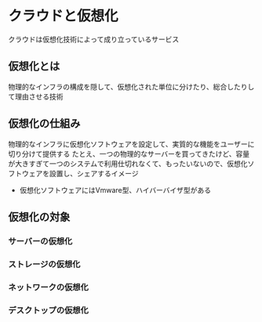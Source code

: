 # クラウドと仮想化
クラウドは仮想化技術によって成り立っているサービス
## 仮想化とは
物理的なインフラの構成を隠して、仮想化された単位に分けたり、総合したりして理由させる技術
## 仮想化の仕組み
物理的なインフラに仮想化ソフトウェアを設定して、実質的な機能をユーザーに切り分けて提供する
たとえ、一つの物理的なサーバーを買ってきたけど、容量が大きすぎて一つのシステムで利用仕切れなくて、もったいないので、仮想化ソフトウェアを設置し、シェアするイメージ
* 仮想化ソフトウェアにはVmware型、ハイバーバイザ型がある
## 仮想化の対象

### サーバーの仮想化
### ストレージの仮想化
### ネットワークの仮想化
### デスクトップの仮想化